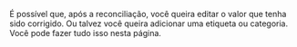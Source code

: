 É possível que, após a reconciliação, você queira editar o valor que tenha sido corrigido. Ou talvez você queira adicionar uma etiqueta ou categoria. Você pode fazer tudo isso nesta página.